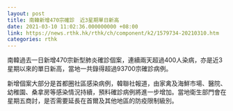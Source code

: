 ```yaml
---
layout: post
title: 南韓新增470宗確診　近3星期單日新高
date: 2021-03-10 11:02:36.000000000 +08:00
link: https://news.rthk.hk/rthk/ch/component/k2/1579734-20210310.htm
categories: rthk
---
```


南韓過去一日新增470宗新型肺炎確診個案，連續兩天超過400人染病，亦是近3星期以來的單日新高，當地一共錄得超過93700宗確診病例。

新增個案大部分是首都圈社區感染病例，韓聯社報道，由家禽及海鮮市場、醫院、幼稚園、桑拿房等感染情況持續，預料確診病例將進一步增加。當地衛生部門會在星期五商討，是否需要延長在首爾及其他地區的防疫限制級別。
